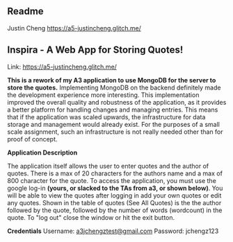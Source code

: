 Readme
---
Justin Cheng
https://a5-justincheng.glitch.me/

## Inspira - A Web App for Storing Quotes!

Link: https://a5-justincheng.glitch.me/


**This is a rework of my A3 application to use MongoDB for the server to store the quotes.** Implementing MongoDB on the backend definitely made the development experience more interesting. This implementation improved the overall quality and robustness of the application, as it provides a better platform for handling changes and managing entries. This means that if the application was scaled upwards, the infrastructure for data storage and management would already exist. For the purposes of a small scale assignment, such an infrastructure is not really needed other than for proof of concept.

**Application Description**

The application itself allows the user to enter quotes and the author of quotes. There is a max of 20 characters for the authors name and
a max of 800 character for the quote. To access the application, you must use the google log-in **(yours, or slacked to the TAs from a3, or shown below)**. You will be able to view the quotes after logging in 
add your own quotes or edit any quotes. Shown in the table of quotes (See All Quotes) is the the author followed by the quote, followed by the number of words (wordcount) in the
quote. To "log out" close the window or hit the exit button.

**Credentials** 
Username:   a3jchengztest@gmail.com
Password:    jchengz123